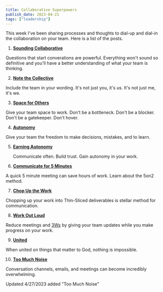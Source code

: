 ```yaml
---
title: Collaborative Superpowers
publish_date: 2023-04-21
tags: ["leadership"]
---
```


This week I've been sharing processes and thoughts to dial-up and dial-in the collaboration on your team. Here is a list of the posts.

1. **[Sounding Collaborative](/sound-collaborative/)**

Questions that start converations are powerful. Everything won't sound so definitive and you'll have a better understanding of what your team is thinking.

2. **[Note the Collective](/note-the-collective/)**

Include the team in your wording. It's not just you, it's us. It's not just me, it's we.

3. **[Space for Others](/space-for-others/)**

Give your team space to work. Don't be a bottleneck. Don't be a blocker. Don't be a gatekeeper. Don't hover.

4. **[Autonomy](/autonomy/)**

Give your team the freedom to make decisions, mistakes, and to learn.

5. **[Earning Autonomy](/earning-autonomy/)**

   Communicate often. Build trust. Gain autonomy in your work.

6. **[Communicate for 5 Minutes](/communicate-for-5-minutes/)**

A quick 5 minute meeting can save hours of work. Learn about the 5on2 method.

7. **[Chop Up the Work](/thin-slices/)**

Chopping up your work into Thin-Sliced deliverables is stellar method for communication.

8. **[Work Out Loud](/work-out-loud/)**

Reduce meetings and [3Ws](/glossary#3Ws) by giving your team updates while you make progress on your work.

9. **[United](/united/)**

When united on things that matter to God, nothing is impossible.

10. **[Too Much Noise](/too-much-noise/)**

Conversation channels, emails, and meetings can become incredibly overwhelming.

Updated 4/27/2023 added "Too Much Noise"

